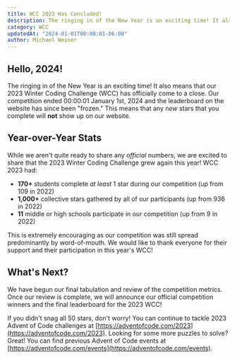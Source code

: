 ```yaml
---
title: WCC 2023 Has Concluded!
description: The ringing in of the New Year is an exciting time! It also means that our 2023 Winter Coding Challenge has officially come to a close.
category: WCC
updatedAt: "2024-01-01T00:00:01-06:00"
author: Michael Weiner
---
```


## Hello, 2024!

The ringing in of the New Year is an exciting time! It also means that our 2023 Winter Coding Challenge (WCC) has officially come to a close. Our competition ended 00:00:01 January 1st, 2024 and the leaderboard on the website has since been "frozen." This means that any _new_ stars that you complete will **not** show up on our website. 

## Year-over-Year Stats

While we aren't quite ready to share any _official_ numbers, we are excited to share that the 2023 Winter Coding Challenge grew again this year! WCC 2023 had:

- **170+** students complete _at least_ 1 star during our competition (up from 109 in 2022)
- **1,000+** collective stars gathered by all of our participants (up from 936 in 2022)
- **11** middle or high schools participate in our competition (up from 9 in 2022)

This is extremely encouraging as our competition was still spread predominantly by word-of-mouth. We would like to thank everyone for their support and their participation in this year's WCC!

## What's Next?

We have begun our final tabulation and review of the competition metrics. Once our review is complete, we will announce our official competition winners and the final leaderboard for the 2023 WCC!

If you didn't snag all 50 stars, don't worry! You can continue to tackle 2023 Advent of Code challenges at [https://adventofcode.com/2023](https://adventofcode.com/2023). Looking for some more puzzles to solve? Great! You can find previous Advent of Code events at [https://adventofcode.com/events](https://adventofcode.com/events).
